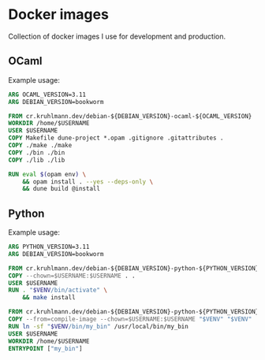 # Docker images

Collection of docker images I use for development and production.

## OCaml

Example usage:

```Dockerfile
ARG OCAML_VERSION=3.11
ARG DEBIAN_VERSION=bookworm

FROM cr.kruhlmann.dev/debian-${DEBIAN_VERSION}-ocaml-${OCAML_VERSION}
WORKDIR /home/$USERNAME
USER $USERNAME
COPY Makefile dune-project *.opam .gitignore .gitattributes .
COPY ./make ./make
COPY ./bin ./bin
COPY ./lib ./lib

RUN eval $(opam env) \
    && opam install . --yes --deps-only \
    && dune build @install 
```

## Python

Example usage:

```Dockerfile
ARG PYTHON_VERSION=3.11
ARG DEBIAN_VERSION=bookworm

FROM cr.kruhlmann.dev/debian-${DEBIAN_VERSION}-python-${PYTHON_VERSION} AS compile-image
COPY --chown=$USERNAME:$USERNAME . .
USER $USERNAME
RUN . "$VENV/bin/activate" \
    && make install

FROM cr.kruhlmann.dev/debian-${DEBIAN_VERSION}-python-${PYTHON_VERSION}
COPY --from=compile-image --chown=$USERNAME:$USERNAME "$VENV" "$VENV"
RUN ln -sf "$VENV/bin/my_bin" /usr/local/bin/my_bin
USER $USERNAME
WORKDIR /home/$USERNAME
ENTRYPOINT ["my_bin"]
```
